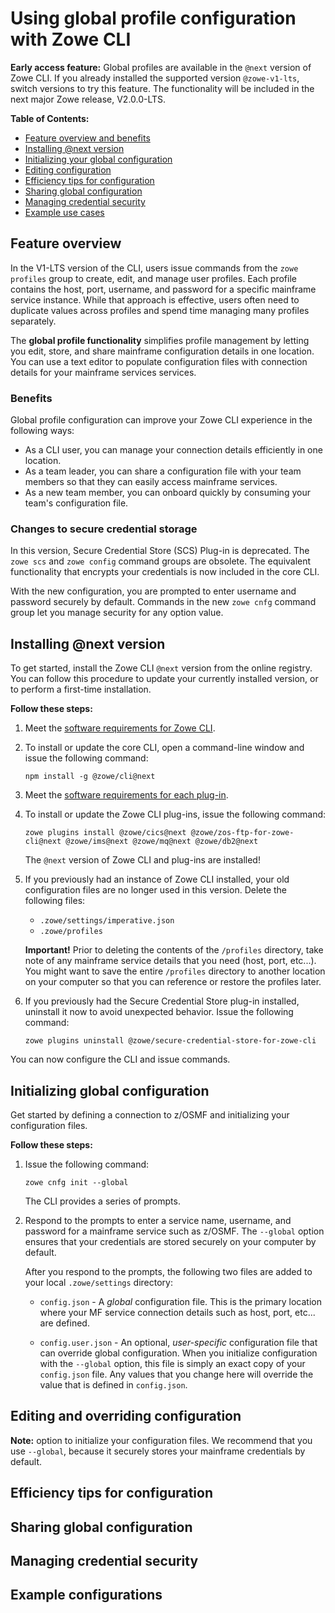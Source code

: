 # Using global profile configuration with Zowe CLI <!-- omit in toc -->

**Early access feature:** Global profiles are available in the `@next` version of Zowe CLI. If you already installed the supported version `@zowe-v1-lts`, switch versions to try this feature. The functionality will be included in the next major Zowe release, V2.0.0-LTS.

**Table of Contents:**
- [Feature overview and benefits](#feature-overview-and-benefits)
- [Installing @next version](#installing-next-version)
- [Initializing your global configuration](#initializing-your-global-configuration)
- [Editing configuration](#editing-your-configuration)
- [Efficiency tips for configuration](#efficiency-tips-for-configuration)
- [Sharing global configuration](#sharing-global-configuration)
- [Managing credential security](#managing-credential-security)
- [Example use cases](#example-use-cases)

## Feature overview

In the V1-LTS version of the CLI, users issue commands from the `zowe profiles` group to create, edit, and manage user profiles. Each profile contains the host, port, username, and password for a specific mainframe service instance. While that approach is effective, users often need to duplicate values across profiles and spend time managing many profiles separately.

The **global profile functionality** simplifies profile management by letting you edit, store, and share mainframe configuration details in one location. You can use a text editor to populate configuration files with connection details for your mainframe services services.

### Benefits

Global profile configuration can improve your Zowe CLI experience in the following ways:

- As a CLI user, you can manage your connection details efficiently in one location.
- As a team leader, you can share a configuration file with your team members so that they can easily access mainframe services.
- As a new team member, you can onboard quickly by consuming your team's configuration file.

### Changes to secure credential storage

In this version, Secure Credential Store (SCS) Plug-in is deprecated. The `zowe scs` and `zowe config` command groups are obsolete. The equivalent functionality that encrypts your credentials is now included in the core CLI.

With the new configuration, you are prompted to enter username and password securely by default. Commands in the new `zowe cnfg` command group let you manage security for any option value.

## Installing @next version

To get started, install the Zowe CLI `@next` version from the online registry. You can follow this procedure to update your currently installed version, or to perform a first-time installation.

**Follow these steps:**

1. Meet the [software requirements for Zowe CLI](https://docs.zowe.org/stable/user-guide/systemrequirements.html#zowe-cli-requirements).

2. To install or update the core CLI, open a command-line window and issue the following command:

   ```
   npm install -g @zowe/cli@next
   ```

3. Meet the [software requirements for each plug-in](https://docs.zowe.org/stable/user-guide/cli-swreqplugins.html#software-requirements-for-zowe-cli-plug-ins).

4. To install or update the Zowe CLI plug-ins, issue the following command:

    ```
    zowe plugins install @zowe/cics@next @zowe/zos-ftp-for-zowe-cli@next @zowe/ims@next @zowe/mq@next @zowe/db2@next
    ```

   The `@next` version of Zowe CLI and plug-ins are installed!

5. If you previously had an instance of Zowe CLI installed, your old configuration files are no longer used in this version. Delete the following files:
   - `.zowe/settings/imperative.json`
   - `.zowe/profiles`

   **Important!** Prior to deleting the contents of the `/profiles` directory, take note of any mainframe service details that you need (host, port, etc...). You might want to save the entire `/profiles` directory to another location on your computer so that you can reference or restore the profiles later.

6. If you previously had the Secure Credential Store plug-in installed, uninstall it now to avoid unexpected behavior. Issue the following command:

    ```
    zowe plugins uninstall @zowe/secure-credential-store-for-zowe-cli
    ```

You can now configure the CLI and issue commands.
## Initializing global configuration

Get started by defining a connection to z/OSMF and initializing your configuration files.

**Follow these steps:**

1. Issue the following command:

   ```
   zowe cnfg init --global
   ```

   The CLI provides a series of prompts.

2. Respond to the prompts to enter a service name, username, and password for a mainframe service such as z/OSMF. The `--global` option ensures that your credentials are stored securely on your computer by default.

   After you respond to the prompts, the following two files are added to your local `.zowe/settings` directory:

   - `config.json` - A *global* configuration file. This is the primary location where your MF service connection details such as host, port, etc... are defined.

   - `config.user.json` - An optional, *user-specific* configuration file that can override global configuration. When you initialize configuration with the `--global` option, this file is simply an exact copy of your `config.json` file. Any values that you change here will override the value that is defined in `config.json`.

<!-- TODO - **Note:**
The `profiles` command group is still functional in this version, but the information in your user profiles is not automatically available converted in your global config schema. Similarly, if you define a service to global configuration, a profile will not be created -->

## Editing and overriding configuration

<!-- After you have your files all set up, it's time to POPULATE. Get in there and start adding stuff into the .zowe/config.json and get it how you like it. Then you're ready to test. Try commands and such. Works? good. Doesn't work? Go back and check your work in the json file dude. -->

**Note:**  option to initialize your configuration files. We recommend that you use `--global`, because it securely stores your mainframe credentials by default.

<!-- How to edit your config files as an individual. Which of the 2 files to edit and for what reasons. -->

## Efficiency tips for configuration

<!-- One could build a global config that works, but is less efficient (you'll have values to change in multiple places). Provide tips on how to set this up efficiently. i.e a global username for all services, --reject-unauthorized, apiml token in base -->

## Sharing global configuration

<!-- How to push global config to a code repository, and how to consume one -->
## Managing credential security

<!--
After initializing, the profiles.base.properties.user and profiles.base.properties.password fields are defined to the secure array in global zowe.config.json.

Users can define other fields there manually as well to secure them!.

Zowe cnfg secure command can re-prompt for all secure fields.

zowe cnfg set secure --password would prompt you specifically for password

 -->

## Example configurations

<!-- Shall we provide examples here of different use cases and the .json for each? -->




<!-- Brandon's questions for the team:

- Am I missing something about any of these items? I recall them from conversation but not sure if need to discuss here:
  - IntelliSense to easily fill in fields
  - Comments in the JSON file
  - a VSCode settings GUI

- Any other key concepts missing? Something you want to see here?
- Anything misleading in the writing?
- Switching from LTS and back seems like a pain for the user. Can I simplify that procedure in any way without losing important details?
- Anything else?

-->